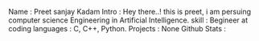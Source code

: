 Name : Preet sanjay Kadam
Intro : Hey there..! this is preet, i am persuing computer science Engineering in Artificial Intelligence.
skill : Begineer at coding languages : C, C++, Python.
Projects : None
Github Stats : 
